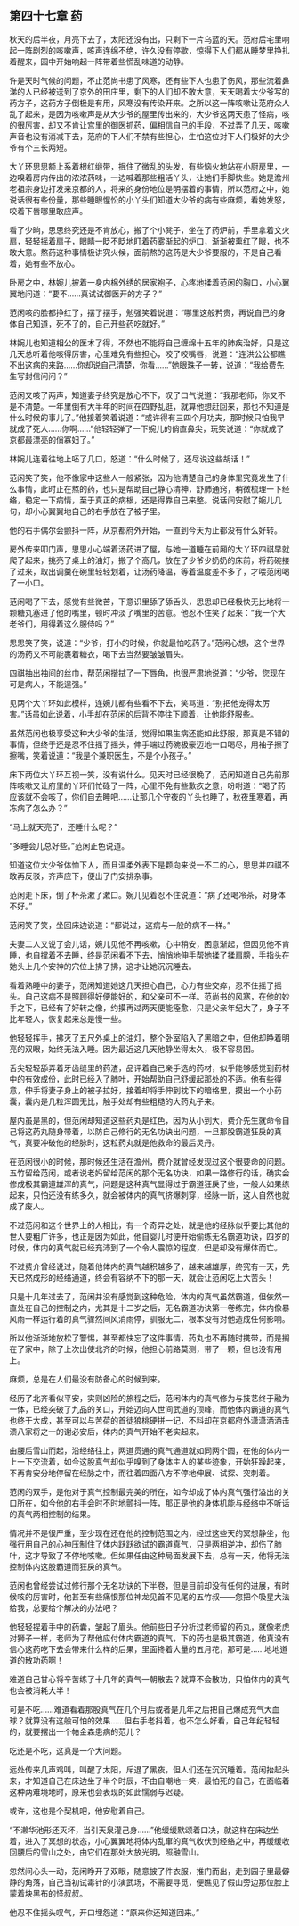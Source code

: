 ## 第四十七章 **药**

秋天的后半夜，月亮下去了，太阳还没有出，只剩下一片乌蓝的天。范府后宅里响起一阵剧烈的咳嗽声，咳声连绵不绝，许久没有停歇，惊得下人们都从睡梦里挣扎着醒来，园中开始响起一阵带着些慌乱味道的动静。

许是天时气候的问题，不止范尚书患了风寒，还有些下人也患了伤风，那些流着鼻涕的人已经被送到了京外的田庄里，剩下的人们却不敢大意，天天喝着大少爷写的药方子，这药方子倒极是有用，风寒没有传染开来。之所以这一阵咳嗽让范府众人乱了起来，是因为咳嗽声是从大少爷的屋里传出来的，大少爷这两天患了怪病，咳的很厉害，却又不肯让宫里的御医抓药，偏相信自己的手段，不过弄了几天，咳嗽声音也没有消减下去，范府的下人们不禁有些担心，生怕这位对下人们极好的大少爷有个三长两短。

大丫环思思额上系着根红缎带，抿住了微乱的头发，有些恼火地站在小厨房里，一边嗅着房内传出的浓浓药味，一边喊着那些粗活丫头，让她们手脚快些。她是澹州老祖宗身边打发来京都的人，将来的身份地位是明摆着的事情，所以范府之中，她说话很有些份量，那些睡眼惺忪的小丫头们知道大少爷的病有些麻烦，看她发怒，咬着下唇哪里敢应声。

看了少晌，思思终究还是不肯放心，搬了个小凳子，坐在了药炉前，手里拿着文火扇，轻轻摇着扇子，眼睛一眨不眨地盯着药雾渐起的炉口，渐渐被熏红了眼，也不敢大意。熬药这种事情极讲究火候，面前熬的这药是大少爷要服的，不是自己看着，她有些不放心。

卧房之中，林婉儿披着一身内棉外绣的居家袍子，心疼地揉着范闲的胸口，小心翼翼地问道：“要不……真试试御医开的方子？”

范闲咳的脸都挣红了，摆了摆手，勉强笑着说道：“哪里这般矜贵，再说自己的身体自己知道，死不了的，自己开些药吃就好。”

林婉儿也知道相公的医术了得，不然也不能将自己缠绵十五年的肺疾治好，只是这几天总听着他咳得厉害，心里难免有些担心，咬了咬嘴唇，说道：“连洪公公都瞧不出这病的来路……你却说自己清楚，你看……”她眼珠子一转，说道：“我给费先生写封信问问？”

范闲又咳了两声，知道妻子终究是放心不下，叹了口气说道：“我那老师，你又不是不清楚。一年里倒有大半年的时间在四野乱逛，就算他想赶回来，那也不知道是什么时候的事儿了。”他接着笑着说道：“或许得有三四个月功夫，那时候只怕我早就成了死人……你啊……”他轻轻弹了一下婉儿的俏直鼻尖，玩笑说道：“你就成了京都最漂亮的俏寡妇了。”

林婉儿连着往地上呸了几口，怒道：“什么时候了，还尽说这些胡话！”

范闲笑了笑，他不像家中这些人一般紧张，因为他清楚自己的身体里究竟发生了什么事情，此时正在熬的药，也只是帮助自己静心清神，舒肺通窍，稍微梳理一下经络，稳定一下病情，至于真正的病根，还是得靠自己来整。说话间安慰了婉儿几句，却小心翼翼地自己的右手放在了被子里。

他的右手偶尔会颤抖一阵，从京都府外开始，一直到今天为止都没有什么好转。

房外传来叩门声，思思小心端着汤药进了屋，与她一道睡在前厢的大丫环四祺早就爬了起来，挑亮了桌上的油灯，搬了个高几，放在了少爷少奶奶的床前，将药碗接了过来，取出调羹在碗里轻轻划着，让汤药降温，等着温度差不多了，才喂范闲喝了一小口。

范闲喝了下去，感觉有些微苦，下意识里舔了舔舌头，思思却已经极快无比地将一颗糖丸塞进了他的嘴里，顿时冲淡了嘴里的苦意。他忍不住笑了起来：“我一个大老爷们，用得着这么服侍吗？”

思思笑了笑，说道：“少爷，打小的时候，你就最怕吃药了。”范闲心想，这个世界的汤药又不可能裹着糖衣，喝下去当然要皱皱眉头。

四祺抽出袖间的丝巾，帮范闲揩拭了一下唇角，也很严肃地说道：“少爷，您现在可是病人，不能逞强。”

见两个大丫环如此模样，连婉儿都有些看不下去，笑骂道：“别把他宠得太厉害。”话虽如此说着，小手却在范闲的后背不停往下顺着，让他能舒服些。

虽然范闲也极享受这种大少爷的生活，觉得如果生病还能如此舒服，那真是不错的事情，但终于还是忍不住摇了摇头，伸手端过药碗极豪迈地一口喝尽，用袖子擦了擦嘴，笑着说道：“我是个兼职医生，不是个小孩子。”

床下两位大丫环互视一笑，没有说什么。见天时已经很晚了，范闲知道自己先前那阵咳嗽又让府里的丫环们忙碌了一阵，心里不免有些歉疚之意，吩咐道：“喝了药应该就不会咳了，你们自去睡吧……让那几个守夜的丫头也睡了，秋夜里寒着，再冻病了怎么办？”

“马上就天亮了，还睡什么呢？”

“多睡会儿总好些。”范闲正色说道。

知道这位大少爷体恤下人，而且温柔外表下是颗向来说一不二的心，思思并四祺不敢再反驳，齐声应下，便出了门安排杂事。

范闲走下床，倒了杯茶漱了漱口。婉儿见着忍不住说道：“病了还喝冷茶，对身体不好。”

范闲笑了笑，坐回床边说道：“都说过，这病与一般的病不一样。”

夫妻二人又说了会儿话，婉儿见他不再咳嗽，心中稍安，困意渐起，但因见他不肯睡，也自撑着不去睡，终是范闲看不下去，悄悄地伸手帮她揉了揉肩膀，手指头在她头上几个安神的穴位上拂了拂，这才让她沉沉睡去。

看着熟睡中的妻子，范闲知道她这几天担心自己，心力有些交瘁，忍不住摇了摇头。自己这病不是照顾得好便能好的，和父亲可不一样。范尚书的风寒，在他的妙手之下，已经有了好转之像，约摸再过两天便能痊愈，只是父亲年纪大了，身子不比年轻人，恢复起来总是慢一些。

他轻轻挥手，拂灭了五尺外桌上的油灯，整个卧室陷入了黑暗之中，但他却睁着明亮的双眼，始终无法入睡。因为最近这几天他静坐得太久，极不容易困。

舌尖轻轻舔弄着牙齿缝里的药渣，品评着自己亲手选的药材，似乎能够感觉到药材中的有效成份，此时已经入了肺叶，开始帮助自己舒缓起那处的不适。他有些得意，伸手将妻子身上的被子拉好，接着却将手伸到枕下的暗格里，摸出一个小药囊，囊内是几粒浑圆无比，触手处却有些粗糙的大药丸子来。

屋内虽是黑的，但范闲却知道这些药丸是红色，因为从小到大，费介先生就命令自己将这药丸随身带着，以防自己修行的无名功诀出问题，一旦那股霸道狂戾的真气，真要冲破他的经脉时，这粒药丸就是他救命的最后灵丹。

在范闲很小的时候，那时候还生活在澹州，费介就曾经发现过这个很要命的问题。五竹留给范闲，或者说老妈留给范闲的那个无名功诀，如果一路修行的话，确实会修成极其霸道雄浑的真气，问题是这种真气显得过于霸道狂戾了些，一般人如果练起来，只怕还没有练多久，就会被体内的真气挤爆刺穿，经脉一断，这人自然也就成了废人。

不过范闲和这个世界上的人相比，有一个奇异之处，就是他的经脉似乎要比其他的世人要粗广许多，也正是因为如此，他自婴儿时便开始偷练无名霸道功诀，四岁的时候，体内的真气就已经充沛到了一个令人震惊的程度，但是却没有爆体而亡。

不过费介曾经说过，随着他体内的真气越积越多了，越来越雄厚，终究有一天，先天已然成形的经络通道，终会有容纳不下的那一天，就会让范闲吃上大苦头！

只是十几年过去了，范闲并没有感觉到这种危险，体内的真气虽然霸道，但依然一直处在自己的控制之内，尤其是十二岁之后，无名霸道功诀第一卷练完，体内像暴风雨一样运行着的真气骤然间风消雨停，驯服无二，根本没有对他造成任何影响。

所以他渐渐地放松了警惕，甚至都快忘了这件事情，药丸也不再随时携带，而是搁在了家中，除了上次出使北齐的时候，他担心前路莫测，带了一颗，但也没有用上。

麻烦，总是在人们最没有防备心的时候到来。

经历了北齐看似平安，实则凶险的旅程之后，范闲体内的真气修为与技艺终于融为一体，已经突破了九品的关口，开始迈向人世间武道的顶峰，而他体内霸道的真气也终于大成，甚至可以与苦荷的首徒狼桃硬拼一记，不料却在京都府外潇潇洒洒击溃八家将之一的谢必安后，体内的真气开始不老实起来。

由腰后雪山而起，沿经络往上，两道贯通的真气通道就如同两个圆，在他的体内一上一下交流着，如今这股真气却似乎嗅到了身体主人的某些迹象，开始狂躁起来，不再肯安分地停留在经脉之中，而往着四面八方不停地伸展、试探、突刺着。

范闲的双手，是他对于真气控制最完美的所在，如今却成了体内真气强行溢出的关口所在，如今他的右手会时不时地颤抖一阵，那正是他的身体机能与经络中不听话的真气两相控制的结果。

情况并不是很严重，至少现在还在他的控制范围之内，经过这些天的冥想静坐，他强行用自己的心神压制住了体内跃跃欲试的霸道真气，只是两相逆冲，却伤了肺叶，这才导致了不停地咳嗽。但如果任由这种局面发展下去，总有一天，他将无法控制体内这股霸道而狂戾的真气。

范闲也曾经尝试过修行那个无名功诀的下半卷，但是目前却没有任何的进展，有时候咳的厉害时，他甚至有些痛恨那位神龙见首不见尾的五竹叔——您把个吸星大法给我，总要给个解决的办法吧？

他轻轻捏着手中的药囊，皱起了眉头。他前些日子分析过老师留的药丸，就像老虎对狮子一样，老师为了帮他应付体内霸道的真气，下的药也是极其霸道，他真没有信心这药吃下去会带来什么样的后果，里面搀着大量的五月花，那可是……地地道道的散功药啊！

难道自己甘心将辛苦练了十几年的真气一朝散去？就算不会散功，只怕体内的真气也会被消耗大半！

可是不吃……难道看着那股真气在几个月后或者是几年之后把自己爆成充气大血球？就算没有这般可怕的效果……但右手老抖着，也不怎么好看，自己年纪轻轻的，就要摆出一个帕金森患病的范儿？

吃还是不吃，这真是一个大问题。

远处传来几声鸡叫，叫醒了太阳，斥退了黑夜，但人们还在沉沉睡着。范闲抬起头来，才知道自己在床边坐了半个时辰，不由自嘲地一笑，最怕死的自己，在面临着这种两难境地时，原来也会表现的如此懦弱与迟疑。

或许，这也是个契机吧，他安慰着自己。

“不濑华池形还灭坏，当引天泉灌己身……”他缓缓默颂着口决，就这样在床边坐着，进入了冥想的状态，小心翼翼地将体内乱窜的真气收伏到经络之中，再缓缓收回腰后的雪山之处，由它们在那处大放光明，照融雪山。

忽然间心头一动，范闲睁开了双眼，随意披了件衣服，推门而出，走到园子里最僻静的角落，自己当初试毒针的小演武场，不需要寻觅，便瞧见了假山旁边那位脸上蒙着块黑布的怪叔叔。

他忍不住摇头叹气，开口埋怨道：“原来你还知道回来。”

